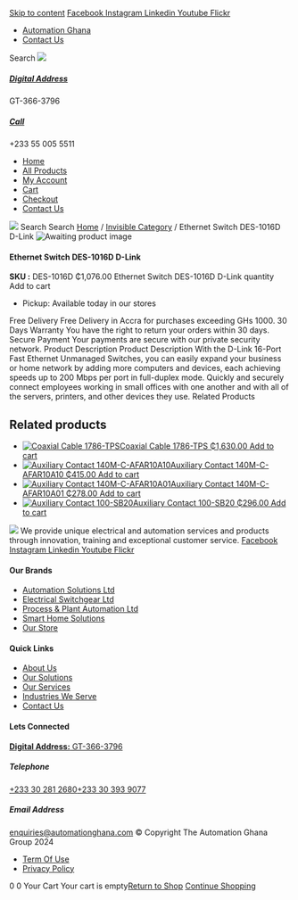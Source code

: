 [Skip to content](https://store.automationghana.com/product/ethernet-switch-des-1016d-d-link/#content)
[ Facebook ](https://www.facebook.com/automationgh/) [ Instagram ](https://www.instagram.com/automationgh/) [ Linkedin ](https://www.linkedin.com/company/the-automation-ghana-limited/) [ Youtube ](https://www.youtube.com/channel/UCurrRDUSm5oIW39VXjn1u0w) [ Flickr ](https://www.flickr.com/photos/181794037@N07/)
  * [ Automation Ghana ](https://automationghana.com)
  * [ Contact Us ](https://store.automationghana.com/contact/)


Search
[ ![](https://store.automationghana.com/wp-content/uploads/2024/04/Website-TAGG-Logo-BLUE.png) ](https://store.automationghana.com/)
[ ](https://maps.app.goo.gl/m4xeaagWCNbLk4jM6)
#####  [ Digital Address ](https://maps.app.goo.gl/m4xeaagWCNbLk4jM6)
GT-366-3796 
[ ](tel:+233550055511)
#####  [ Call ](tel:+233550055511)
+233 55 005 5511 
  * [Home](https://store.automationghana.com/)
  * [All Products](https://store.automationghana.com/shop/)
  * [My Account](https://store.automationghana.com/my-account/)
  * [Cart](https://store.automationghana.com/cart/)
  * [Checkout](https://store.automationghana.com/checkout/)
  * [Contact Us](https://store.automationghana.com/contact/)


[![](https://store.automationghana.com/wp-content/uploads/2024/04/AutomationGhana_logo_white.png)](https://store.automationghana.com)
Search
Search
[Home](https://store.automationghana.com) / [Invisible Category](https://store.automationghana.com/product-category/invisible-category/) / Ethernet Switch DES-1016D D-Link
![Awaiting product image](https://store.automationghana.com/wp-content/uploads/woocommerce-placeholder-600x600.png)
####  Ethernet Switch DES-1016D D-Link 
**SKU :** DES-1016D 
₵1,076.00
Ethernet Switch DES-1016D D-Link quantity
Add to cart
  * Pickup: Available today in our stores


Free Delivery 
Free Delivery in Accra for purchases exceeding GHs 1000. 
30 Days Warranty 
You have the right to return your orders within 30 days. 
Secure Payment 
Your payments are secure with our private security network. 
Product Description
Product Description
With the D-Link 16-Port Fast Ethernet Unmanaged Switches, you can easily expand your business or home network by adding more computers and devices, each achieving speeds up to 200 Mbps per port in full-duplex mode. Quickly and securely connect employees working in small offices with one another and with all of the servers, printers, and other devices they use.
Related Products 
## Related products
  * [![Coaxial Cable 1786-TPS](https://store.automationghana.com/wp-content/uploads/2020/12/1786-TPS-300x300.jpg)Coaxial Cable 1786-TPS ₵1,630.00 ](https://store.automationghana.com/product/coaxial-cable-1786-tps/)
[Add to cart](https://store.automationghana.com/product/ethernet-switch-des-1016d-d-link/?add-to-cart=2983)
  * [![Auxiliary Contact 140M-C-AFAR10A10](https://store.automationghana.com/wp-content/uploads/2020/12/140M-C-AFAR10A10-300x298.jpg)Auxiliary Contact 140M-C-AFAR10A10 ₵415.00 ](https://store.automationghana.com/product/auxiliary-contact-140m-c-afar10a10/)
[Add to cart](https://store.automationghana.com/product/ethernet-switch-des-1016d-d-link/?add-to-cart=2965)
  * [![Auxiliary Contact 140M-C-AFAR10A01](https://store.automationghana.com/wp-content/uploads/2020/12/140M-C-AFAR10A01-300x298.jpg)Auxiliary Contact 140M-C-AFAR10A01 ₵278.00 ](https://store.automationghana.com/product/auxiliary-contact-140m-c-afar10a01/)
[Add to cart](https://store.automationghana.com/product/ethernet-switch-des-1016d-d-link/?add-to-cart=2963)
  * [![Auxiliary Contact 100-SB20](https://store.automationghana.com/wp-content/uploads/2020/11/Allen-Bradley-100S-300x300.jpg)Auxiliary Contact 100-SB20 ₵296.00 ](https://store.automationghana.com/product/auxiliary-contact-100-sb20/)
[Add to cart](https://store.automationghana.com/product/ethernet-switch-des-1016d-d-link/?add-to-cart=2956)


![](https://store.automationghana.com/wp-content/uploads/2024/04/AutomationGhana_logo_white.png)
We provide unique electrical and automation services and products through innovation, training and exceptional customer service.
[ Facebook ](https://www.facebook.com/automationgh/) [ Instagram ](https://www.instagram.com/automationgh/) [ Linkedin ](https://www.linkedin.com/company/the-automation-ghana-limited/) [ Youtube ](https://www.youtube.com/channel/UCurrRDUSm5oIW39VXjn1u0w) [ Flickr ](https://www.flickr.com/photos/181794037@N07/)
#### Our Brands
  * [ Automation Solutions Ltd ](https://store.automationghana.com/product/ethernet-switch-des-1016d-d-link/)
  * [ Electrical Switchgear Ltd ](https://store.automationghana.com/product/ethernet-switch-des-1016d-d-link/)
  * [ Process & Plant Automation Ltd ](https://store.automationghana.com/product/ethernet-switch-des-1016d-d-link/)
  * [ Smart Home Solutions ](https://store.automationghana.com/product/ethernet-switch-des-1016d-d-link/)
  * [ Our Store ](https://store.automationghana.com/product/ethernet-switch-des-1016d-d-link/)


#### Quick Links
  * [ About Us ](https://store.automationghana.com/product/ethernet-switch-des-1016d-d-link/)
  * [ Our Solutions ](https://store.automationghana.com/product/ethernet-switch-des-1016d-d-link/)
  * [ Our Services ](https://store.automationghana.com/product/ethernet-switch-des-1016d-d-link/)
  * [ Industries We Serve ](https://store.automationghana.com/product/ethernet-switch-des-1016d-d-link/)
  * [ Contact Us ](https://store.automationghana.com/product/ethernet-switch-des-1016d-d-link/)


#### Lets Connected
[**Digital Address:** GT-366-3796](https://maps.app.goo.gl/m4xeaagWCNbLk4jM6)
#####  Telephone 
[ +233 30 281 2680](tel:+233302812680)[+233 30 393 9077](https://store.automationghana.com/product/ethernet-switch-des-1016d-d-link/+233303939077)
#####  Email Address 
enquiries@automationghana.com 
© Copyright The Automation Ghana Group 2024
  * [ Term Of Use ](https://store.automationghana.com/product/ethernet-switch-des-1016d-d-link/)
  * [ Privacy Policy ](https://store.automationghana.com/product/ethernet-switch-des-1016d-d-link/)


0
0
Your Cart
Your cart is empty[Return to Shop](https://store.automationghana.com/shop/)
[Continue Shopping](https://store.automationghana.com/product/ethernet-switch-des-1016d-d-link/)
